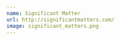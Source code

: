 ```yaml
---
name: Significant Matter
url: http://significantmatters.com/
image: significant_matters.png
---
```

